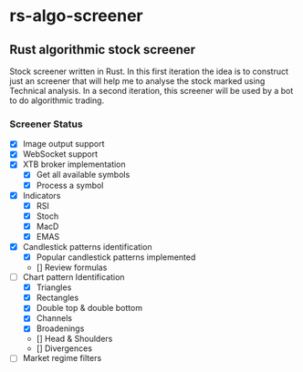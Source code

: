 # rs-algo-screener

## Rust algorithmic stock screener

Stock screener written in Rust. In this first iteration the idea is to construct just an screener that will help me to analyse the stock marked using Technical analysis. In a second iteration, this screener will be used by a bot to do algorithmic trading.

### Screener Status

- [x] Image output support
- [x] WebSocket support
- [x] XTB broker implementation
  - [x] Get all available symbols
  - [x] Process a symbol
- [x] Indicators
  - [x] RSI
  - [x] Stoch
  - [x] MacD
  - [x] EMAS
- [x] Candlestick patterns identification
  - [x] Popular candlestick patterns implemented
  - [] Review formulas
- [ ] Chart pattern Identification
  - [x] Triangles
  - [x] Rectangles
  - [x] Double top & double bottom
  - [x] Channels
  - [x] Broadenings
  - [] Head & Shoulders
  - [] Divergences
- [ ] Market regime filters
